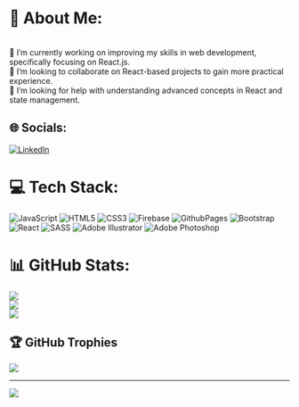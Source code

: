 # 💫 About Me:
<br>🔭 I’m currently working on improving my skills in web development, specifically focusing on React.js.<br>👯 I’m looking to collaborate on React-based projects to gain more practical experience.<br>🤝 I’m looking for help with understanding advanced concepts in React and state management.<br>


## 🌐 Socials:
[![LinkedIn](https://img.shields.io/badge/LinkedIn-%230077B5.svg?logo=linkedin&logoColor=white)](https://linkedin.com/in/CadetSaad) 

# 💻 Tech Stack:
![JavaScript](https://img.shields.io/badge/javascript-%23323330.svg?style=for-the-badge&logo=javascript&logoColor=%23F7DF1E) ![HTML5](https://img.shields.io/badge/html5-%23E34F26.svg?style=for-the-badge&logo=html5&logoColor=white) ![CSS3](https://img.shields.io/badge/css3-%231572B6.svg?style=for-the-badge&logo=css3&logoColor=white) ![Firebase](https://img.shields.io/badge/firebase-%23039BE5.svg?style=for-the-badge&logo=firebase) ![GithubPages](https://img.shields.io/badge/github%20pages-121013?style=for-the-badge&logo=github&logoColor=white) ![Bootstrap](https://img.shields.io/badge/bootstrap-%238511FA.svg?style=for-the-badge&logo=bootstrap&logoColor=white) ![React](https://img.shields.io/badge/react-%2320232a.svg?style=for-the-badge&logo=react&logoColor=%2361DAFB) ![SASS](https://img.shields.io/badge/SASS-hotpink.svg?style=for-the-badge&logo=SASS&logoColor=white) ![Adobe Illustrator](https://img.shields.io/badge/adobe%20illustrator-%23FF9A00.svg?style=for-the-badge&logo=adobe%20illustrator&logoColor=white) ![Adobe Photoshop](https://img.shields.io/badge/adobe%20photoshop-%2331A8FF.svg?style=for-the-badge&logo=adobe%20photoshop&logoColor=white)
# 📊 GitHub Stats:
![](https://github-readme-stats.vercel.app/api?username=cadetsaad&theme=swift&hide_border=false&include_all_commits=false&count_private=false)<br/>
![](https://github-readme-streak-stats.herokuapp.com/?user=cadetsaad&theme=swift&hide_border=false)<br/>
![](https://github-readme-stats.vercel.app/api/top-langs/?username=cadetsaad&theme=swift&hide_border=false&include_all_commits=false&count_private=false&layout=compact)

## 🏆 GitHub Trophies
![](https://github-profile-trophy.vercel.app/?username=cadetsaad&theme=onedark&no-frame=true&no-bg=false&margin-w=4)

---
[![](https://visitcount.itsvg.in/api?id=cadetsaad&icon=2&color=0)](https://visitcount.itsvg.in)

<!-- Proudly created with GPRM ( https://gprm.itsvg.in ) -->
